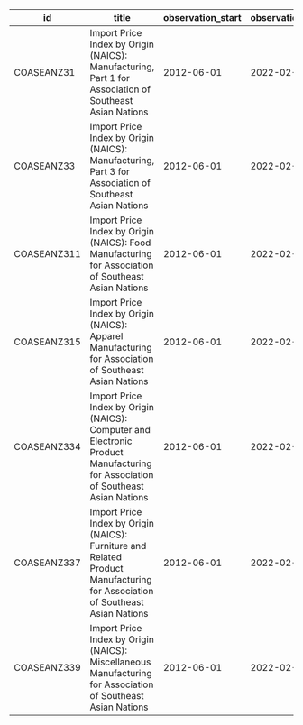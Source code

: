 | id          | title                                                                                                                          | observation_start   | observation_end   |
|-------------|--------------------------------------------------------------------------------------------------------------------------------|---------------------|-------------------|
| COASEANZ31  | Import Price Index by Origin (NAICS): Manufacturing, Part 1 for Association of Southeast Asian Nations                         | 2012-06-01          | 2022-02-01        |
| COASEANZ33  | Import Price Index by Origin (NAICS): Manufacturing, Part 3 for Association of Southeast Asian Nations                         | 2012-06-01          | 2022-02-01        |
| COASEANZ311 | Import Price Index by Origin (NAICS): Food Manufacturing for Association of Southeast Asian Nations                            | 2012-06-01          | 2022-02-01        |
| COASEANZ315 | Import Price Index by Origin (NAICS): Apparel Manufacturing for Association of Southeast Asian Nations                         | 2012-06-01          | 2022-02-01        |
| COASEANZ334 | Import Price Index by Origin (NAICS): Computer and Electronic Product Manufacturing for Association of Southeast Asian Nations | 2012-06-01          | 2022-02-01        |
| COASEANZ337 | Import Price Index by Origin (NAICS): Furniture and Related Product Manufacturing for Association of Southeast Asian Nations   | 2012-06-01          | 2022-02-01        |
| COASEANZ339 | Import Price Index by Origin (NAICS): Miscellaneous Manufacturing for Association of Southeast Asian Nations                   | 2012-06-01          | 2022-02-01        |